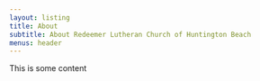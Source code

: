 ```yaml
---
layout: listing
title: About
subtitle: About Redeemer Lutheran Church of Huntington Beach
menus: header
---
```


This is some content
